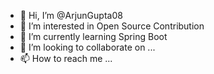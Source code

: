 - 👋 Hi, I’m @ArjunGupta08
- 👀 I’m interested in Open Source Contribution 
- 🌱 I’m currently learning Spring Boot
- 💞️ I’m looking to collaborate on ...
- 📫 How to reach me ...

<!---
ArjunGupta08/ArjunGupta08 is a ✨ special ✨ repository because its `README.md` (this file) appears on your GitHub profile.
You can click the Preview link to take a look at your changes.
--->
